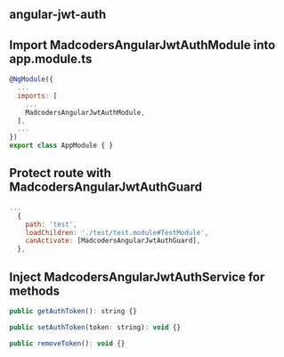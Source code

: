 ## angular-jwt-auth

## Import MadcodersAngularJwtAuthModule into app.module.ts
```javascript
@NgModule({
  ...
  imports: [
    ...
    MadcodersAngularJwtAuthModule,
  ],
  ...
})
export class AppModule { }
```

## Protect route with MadcodersAngularJwtAuthGuard 
```javascript
...
  {
    path: 'test',
    loadChildren: './test/test.module#TestModule',
    canActivate: [MadcodersAngularJwtAuthGuard],
  },
```

## Inject MadcodersAngularJwtAuthService for methods
```javascript
public getAuthToken(): string {}

public setAuthToken(token: string): void {}

public removeToken(): void {}
```